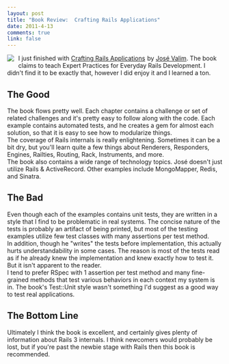 ```yaml
--- 
layout: post
title: "Book Review:  Crafting Rails Applications"
date: 2011-4-13
comments: true
link: false
---
```

<img src="/images/capa_crafting_.png"  style="float:left; margin-right:10px; margin-bottom:10px;"  />

<p>I just finished with <a href="http://www.amazon.com/gp/product/1934356735/ref=as_li_ss_tl?ie=UTF8&amp;tag=flux88com-20&amp;linkCode=as2&amp;camp=1789&amp;creative=390957&amp;creativeASIN=1934356735">Crafting Rails Applications</a><img src="http://www.assoc-amazon.com/e/ir?t=&amp;l=as2&amp;o=1&amp;a=1934356735" width="1" height="1" border="0" alt="" style="border:none !important; margin:0px !important;" /> by <a href="http://blog.plataformatec.com.br/author/josevalim/">José Valim</a>. The book claims to teach Expert Practices for Everyday Rails Development. I didn't find it to be exactly that, however I did enjoy it and I learned a ton.</p>
<h2>The Good</h2>The book flows pretty well. Each chapter contains a challenge or set of related challenges and it's pretty easy to follow along with the code. Each example contains automated tests, and he creates a gem for almost each solution, so that it is easy to see how to modularize things.<br />
The coverage of Rails internals is really enlightening. Sometimes it can be a bit dry, but you'll learn quite a few things about Renderers, Responders, Engines, Railties, Routing, Rack, Instruments, and more.<br />
The book also contains a wide range of technology topics. José doesn't just utilize Rails &amp; ActiveRecord. Other examples include MongoMapper, Redis, and Sinatra.<br />
<h2>The Bad</h2>Even though each of the examples contains unit tests, they are written in a style that I find to be problematic in real systems. The concise nature of the tests is probably an artifact of being printed, but most of the testing examples utilize few test classes with many assertions per test method.<br />
In addition, though he "writes" the tests before implementation, this actually hurts understandability in some cases. The reason is most of the tests read as if he already knew the implementation and knew exactly how to test it. But it isn't apparent to the reader.<br />
I tend to prefer RSpec with 1 assertion per test method and many fine-grained methods that test various behaviors in each context my system is in. The book's Test::Unit style wasn't something I'd suggest as a good way to test real applications.<br />
<h2>The Bottom Line</h2>Ultimately I think the book is excellent, and certainly gives plenty of information about Rails 3 internals. I think newcomers would probably be lost, but if you're past the newbie stage with Rails then this book is recommended.<br />
<br />
